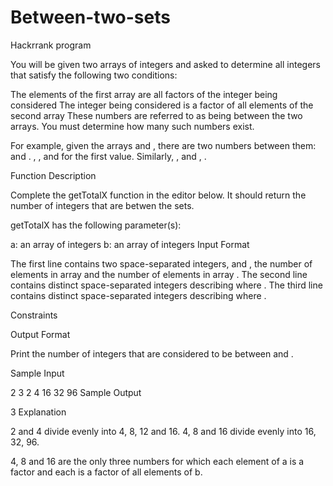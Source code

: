 # Between-two-sets
Hackrrank program

You will be given two arrays of integers and asked to determine all integers that satisfy the following two conditions:

The elements of the first array are all factors of the integer being considered
The integer being considered is a factor of all elements of the second array
These numbers are referred to as being between the two arrays. You must determine how many such numbers exist.

For example, given the arrays  and , there are two numbers between them:  and . , ,  and  for the first value. Similarly, ,  and , .

Function Description

Complete the getTotalX function in the editor below. It should return the number of integers that are betwen the sets.

getTotalX has the following parameter(s):

a: an array of integers
b: an array of integers
Input Format

The first line contains two space-separated integers,  and , the number of elements in array  and the number of elements in array . 
The second line contains  distinct space-separated integers describing  where . 
The third line contains  distinct space-separated integers describing  where .

Constraints

Output Format

Print the number of integers that are considered to be between  and .

Sample Input

2 3
2 4
16 32 96
Sample Output

3
Explanation

2 and 4 divide evenly into 4, 8, 12 and 16. 
4, 8 and 16 divide evenly into 16, 32, 96.

4, 8 and 16 are the only three numbers for which each element of a is a factor and each is a factor of all elements of b.

